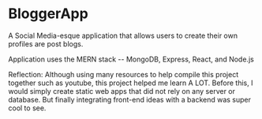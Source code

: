 # BloggerApp

A Social Media-esque application that allows users to create their own profiles are post blogs. 

Application uses the MERN stack -- MongoDB, Express, React, and Node.js

Reflection: Although using many resources to help compile this project together such as youtube, this project helped me learn A LOT. Before this, I would simply create static web apps that did not rely on any server or database. But finally integrating front-end ideas with a backend was super cool to see. 
